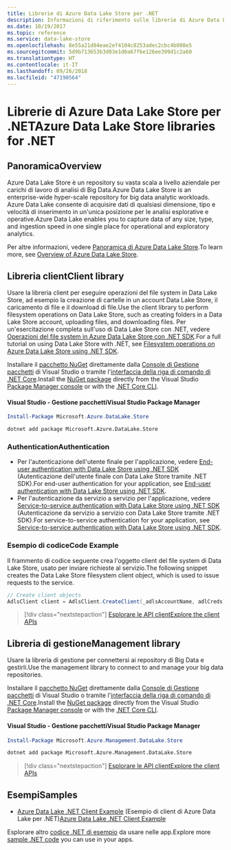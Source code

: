 ```yaml
---
title: Librerie di Azure Data Lake Store per .NET
description: Informazioni di riferimento sulle librerie di Azure Data Lake Store per .NET
ms.date: 10/19/2017
ms.topic: reference
ms.service: data-lake-store
ms.openlocfilehash: 8e55a21d84eae2ef4104c8253adec2cbc4b008e5
ms.sourcegitcommit: 5d9b713653b3d03e1d0a67f6e126ee399d1c2a60
ms.translationtype: HT
ms.contentlocale: it-IT
ms.lasthandoff: 09/26/2018
ms.locfileid: "47190564"
---
```

# <a name="azure-data-lake-store-libraries-for-net"></a><span data-ttu-id="e799f-103">Librerie di Azure Data Lake Store per .NET</span><span class="sxs-lookup"><span data-stu-id="e799f-103">Azure Data Lake Store libraries for .NET</span></span>

## <a name="overview"></a><span data-ttu-id="e799f-104">Panoramica</span><span class="sxs-lookup"><span data-stu-id="e799f-104">Overview</span></span>

<span data-ttu-id="e799f-105">Azure Data Lake Store è un repository su vasta scala a livello aziendale per carichi di lavoro di analisi di Big Data.</span><span class="sxs-lookup"><span data-stu-id="e799f-105">Azure Data Lake Store is an enterprise-wide hyper-scale repository for big data analytic workloads.</span></span> <span data-ttu-id="e799f-106">Azure Data Lake consente di acquisire dati di qualsiasi dimensione, tipo e velocità di inserimento in un'unica posizione per le analisi esplorative e operative.</span><span class="sxs-lookup"><span data-stu-id="e799f-106">Azure Data Lake enables you to capture data of any size, type, and ingestion speed in one single place for operational and exploratory analytics.</span></span>

<span data-ttu-id="e799f-107">Per altre informazioni, vedere [Panoramica di Azure Data Lake Store](/azure/data-lake-store/data-lake-store-overview).</span><span class="sxs-lookup"><span data-stu-id="e799f-107">To learn more, see [Overview of Azure Data Lake Store](/azure/data-lake-store/data-lake-store-overview).</span></span>

## <a name="client-library"></a><span data-ttu-id="e799f-108">Libreria client</span><span class="sxs-lookup"><span data-stu-id="e799f-108">Client library</span></span>

<span data-ttu-id="e799f-109">Usare la libreria client per eseguire operazioni del file system in Data Lake Store, ad esempio la creazione di cartelle in un account Data Lake Store, il caricamento di file e il download di file.</span><span class="sxs-lookup"><span data-stu-id="e799f-109">Use the client library to perform filesystem operations on Data Lake Store, such as creating folders in a Data Lake Store account, uploading files, and downloading files.</span></span>  <span data-ttu-id="e799f-110">Per un'esercitazione completa sull'uso di Data Lake Store con .NET, vedere [Operazioni del file system in Azure Data Lake Store con .NET SDK](/azure/data-lake-store/data-lake-store-data-operations-net-sdk).</span><span class="sxs-lookup"><span data-stu-id="e799f-110">For a full tutorial on using Data Lake Store with .NET, see [Filesystem operations on Azure Data Lake Store using .NET SDK](/azure/data-lake-store/data-lake-store-data-operations-net-sdk).</span></span>

<span data-ttu-id="e799f-111">Installare il [pacchetto NuGet](https://www.nuget.org/packages/Microsoft.Azure.Management.DataLake.Store) direttamente dalla [Console di Gestione pacchetti][PackageManager] di Visual Studio o tramite l'[interfaccia della riga di comando di .NET Core][DotNetCLI].</span><span class="sxs-lookup"><span data-stu-id="e799f-111">Install the [NuGet package](https://www.nuget.org/packages/Microsoft.Azure.Management.DataLake.Store) directly from the Visual Studio [Package Manager console][PackageManager] or with the [.NET Core CLI][DotNetCLI].</span></span>

#### <a name="visual-studio-package-manager"></a><span data-ttu-id="e799f-112">Visual Studio - Gestione pacchetti</span><span class="sxs-lookup"><span data-stu-id="e799f-112">Visual Studio Package Manager</span></span>

```powershell
Install-Package Microsoft.Azure.DataLake.Store
```

```bash
dotnet add package Microsoft.Azure.DataLake.Store
```
### <a name="authentication"></a><span data-ttu-id="e799f-113">Authentication</span><span class="sxs-lookup"><span data-stu-id="e799f-113">Authentication</span></span>

* <span data-ttu-id="e799f-114">Per l'autenticazione dell'utente finale per l'applicazione, vedere [End-user authentication with Data Lake Store using .NET SDK](/azure/data-lake-store/data-lake-store-end-user-authenticate-net-sdk) (Autenticazione dell'utente finale con Data Lake Store tramite .NET SDK).</span><span class="sxs-lookup"><span data-stu-id="e799f-114">For end-user authentication for your application, see [End-user authentication with Data Lake Store using .NET SDK](/azure/data-lake-store/data-lake-store-end-user-authenticate-net-sdk).</span></span>
* <span data-ttu-id="e799f-115">Per l'autenticazione da servizio a servizio per l'applicazione, vedere [Service-to-service authentication with Data Lake Store using .NET SDK](/azure/data-lake-store/data-lake-store-service-to-service-authenticate-net-sdk) (Autenticazione da servizio a servizio con Data Lake Store tramite .NET SDK).</span><span class="sxs-lookup"><span data-stu-id="e799f-115">For service-to-service authentication for your application, see [Service-to-service authentication with Data Lake Store using .NET SDK](/azure/data-lake-store/data-lake-store-service-to-service-authenticate-net-sdk).</span></span>

### <a name="code-example"></a><span data-ttu-id="e799f-116">Esempio di codice</span><span class="sxs-lookup"><span data-stu-id="e799f-116">Code Example</span></span>

<span data-ttu-id="e799f-117">Il frammento di codice seguente crea l'oggetto client del file system di Data Lake Store, usato per inviare richieste al servizio.</span><span class="sxs-lookup"><span data-stu-id="e799f-117">The following snippet creates the Data Lake Store filesystem client object, which is used to issue requests to the service.</span></span>

```csharp
// Create client objects
AdlsClient client = AdlsClient.CreateClient(_adlsAccountName, adlCreds);
```

> [!div class="nextstepaction"]
> [<span data-ttu-id="e799f-118">Esplorare le API client</span><span class="sxs-lookup"><span data-stu-id="e799f-118">Explore the client APIs</span></span>](/dotnet/api/overview/azure/datalakestore/client)


## <a name="management-library"></a><span data-ttu-id="e799f-119">Libreria di gestione</span><span class="sxs-lookup"><span data-stu-id="e799f-119">Management library</span></span>

<span data-ttu-id="e799f-120">Usare la libreria di gestione per connettersi ai repository di Big Data e gestirli.</span><span class="sxs-lookup"><span data-stu-id="e799f-120">Use the management library to connect to and manage your big data repositories.</span></span>

<span data-ttu-id="e799f-121">Installare il [pacchetto NuGet](https://www.nuget.org/packages/Microsoft.Azure.Management.DataLake.Store) direttamente dalla [Console di Gestione pacchetti][PackageManager] di Visual Studio o tramite l'[interfaccia della riga di comando di .NET Core][DotNetCLI].</span><span class="sxs-lookup"><span data-stu-id="e799f-121">Install the [NuGet package](https://www.nuget.org/packages/Microsoft.Azure.Management.DataLake.Store) directly from the Visual Studio [Package Manager console][PackageManager] or with the [.NET Core CLI][DotNetCLI].</span></span>

#### <a name="visual-studio-package-manager"></a><span data-ttu-id="e799f-122">Visual Studio - Gestione pacchetti</span><span class="sxs-lookup"><span data-stu-id="e799f-122">Visual Studio Package Manager</span></span>

```powershell
Install-Package Microsoft.Azure.Management.DataLake.Store
```

```bash
dotnet add package Microsoft.Azure.Management.DataLake.Store
```

> [!div class="nextstepaction"]
> [<span data-ttu-id="e799f-123">Esplorare le API client</span><span class="sxs-lookup"><span data-stu-id="e799f-123">Explore the client APIs</span></span>](/dotnet/api/overview/azure/datalakestore/management)


## <a name="samples"></a><span data-ttu-id="e799f-124">Esempi</span><span class="sxs-lookup"><span data-stu-id="e799f-124">Samples</span></span>

* <span data-ttu-id="e799f-125">[Azure Data Lake .NET Client Example](https://azure.microsoft.com/resources/samples/data-lake-dotnet-client/) (Esempio di client di Azure Data Lake per .NET)</span><span class="sxs-lookup"><span data-stu-id="e799f-125">[Azure Data Lake .NET Client Example](https://azure.microsoft.com/resources/samples/data-lake-dotnet-client/)</span></span>

<span data-ttu-id="e799f-126">Esplorare altro [codice .NET di esempio](https://azure.microsoft.com/resources/samples/?platform=dotnet) da usare nelle app.</span><span class="sxs-lookup"><span data-stu-id="e799f-126">Explore more [sample .NET code](https://azure.microsoft.com/resources/samples/?platform=dotnet) you can use in your apps.</span></span>

[PackageManager]: https://docs.microsoft.com/nuget/tools/package-manager-console
[DotNetCLI]: https://docs.microsoft.com/dotnet/core/tools/dotnet-add-package
